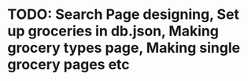 # TODO: Search Page designing, Set up groceries in db.json, Making grocery types page, Making single grocery pages etc
